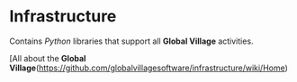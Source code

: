# Infrastructure
Contains _Python_ libraries that support all **Global Village** activities.

[All about the **Global Village**(https://github.com/globalvillagesoftware/infrastructure/wiki/Home)

